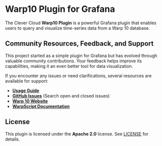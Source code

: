 # Warp10 Plugin for Grafana

The Clever Cloud **Warp10 Plugin** is a powerful Grafana plugin that enables users to query and visualize time-series data from a Warp 10 database. 

## Community Resources, Feedback, and Support

This project started as a simple plugin for Grafana but has evolved through valuable community contributions. Your feedback helps improve its capabilities, making it an even better tool for data visualization.

If you encounter any issues or need clarifications, several resources are available for support:

- **[Usage Guide](https://github.com/CleverCloud/clevercloud-warp10-datasource/blob/main/README.md)**
- **[GitHub Issues](https://github.com/CleverCloud/clevercloud-warp10-datasource/issues)** (Search open and closed issues)
- **[Warp 10 Website](https://www.warp10.io/)**
- **[WarpScript Documentation](https://www.warp10.io/content/03_Documentation/04_WarpScript)**

## License

This plugin is licensed under the **Apache 2.0** license. See [LICENSE](https://github.com/CleverCloud/clevercloud-warp10-datasource/blob/main/LICENSE) for details.

